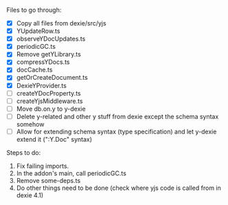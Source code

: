 Files to go through:

- [x] Copy all files from dexie/src/yjs
- [x] YUpdateRow.ts
- [x] observeYDocUpdates.ts
- [x] periodicGC.ts
- [x] Remove getYLibrary.ts 
- [x] compressYDocs.ts
- [x] docCache.ts
- [x] getOrCreateDocument.ts
- [x] DexieYProvider.ts
- [ ] createYDocProperty.ts
- [ ] createYjsMiddleware.ts
- [ ] Move db.on.y to y-dexie
- [ ] Delete y-related and other y stuff from dexie except the schema syntax somehow
- [ ] Allow for extending schema syntax (type specification) and let y-dexie extend it (":Y.Doc" syntax)

Steps to do:

1. Fix failing imports.
2. In the addon's main, call periodicGC.ts
3. Remove some-deps.ts
4. Do other things need to be done (check where yjs code is called from in dexie 4.1)

